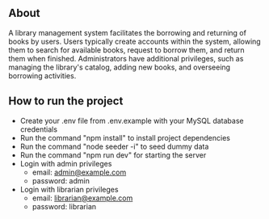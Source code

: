 ## About 

A library management system facilitates the borrowing and returning of books by users. Users typically create accounts within the system, allowing them to search for available books, request to borrow them, and return them when finished. Administrators have additional privileges, such as managing the library's catalog, adding new books, and overseeing borrowing activities.

## How to run the project

- Create your .env file from .env.example with your MySQL database credentials
- Run the command "npm install" to install project dependencies
- Run the command "node seeder -i" to seed dummy data
- Run the command "npm run dev" for starting the server
- Login with admin privileges
  - email: admin@example.com
  - password: admin
- Login with librarian privileges
  - email: librarian@example.com
  - password: librarian
